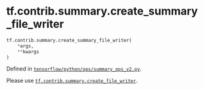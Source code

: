 <div itemscope itemtype="http://developers.google.com/ReferenceObject">
<meta itemprop="name" content="tf.contrib.summary.create_summary_file_writer" />
<meta itemprop="path" content="Stable" />
</div>

# tf.contrib.summary.create_summary_file_writer

``` python
tf.contrib.summary.create_summary_file_writer(
    *args,
    **kwargs
)
```



Defined in [`tensorflow/python/ops/summary_ops_v2.py`](/code/stable/tensorflow/python/ops/summary_ops_v2.py).

Please use <a href="../../../tf/contrib/summary/create_file_writer.md"><code>tf.contrib.summary.create_file_writer</code></a>.